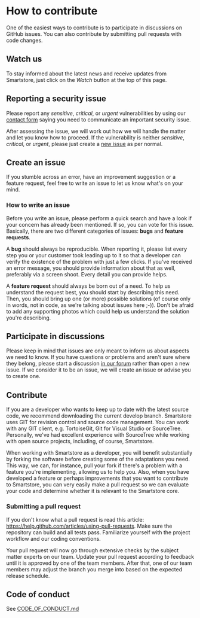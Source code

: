 # How to contribute
One of the easiest ways to contribute is to participate in discussions on GitHub issues. You can also contribute by submitting pull requests with code changes.

## Watch us
To stay informed about the latest news and receive updates from Smartstore, just click on the _Watch_ button at the top of this page.

## Reporting a security issue
Please report any _sensitive_, _critical_, or _urgent_ vulnerabilities by using our [contact form](https://smartstore.com/en/contact) saying 
you need to communicate an important security issue.

After assessing the issue, we will work out how we will handle the matter and let you know how to proceed. 
If the vulnerability is neither _sensitive_, _critical_, or _urgent_, 
please just create a <a href="https://github.com/smartstore/Smartstore/issues/new/choose">new issue</a> as per normal.

## Create an issue
If you stumble across an error, have an improvement suggestion or a feature request, feel free to write an issue to let us know what's on your mind.

### How to write an issue
Before you write an issue, please perform a quick search and have a look if your concern has already been mentioned. 
If so, you can vote for this issue. Basically, there are two different categories of issues: **bugs** and **feature requests**.

A **bug** should always be reproducible. When reporting it, please list every step you or your customer took leading up to it so 
that a developer can verify the existence of the problem with just a few clicks. If you've received an error message, 
you should provide information about that as well, preferably via a screen shoot. Every detail you can provide helps.

A **feature request** should always be born out of a need. To help us understand the request best, you should start by describing this need. 
Then, you should bring up one (or more) possible solutions (of course only in words, not in code, as we're talking about issues here ;-)). 
Don't be afraid to add any supporting photos which could help us understand the solution you're describing.

## Participate in discussions
Please keep in mind that issues are only meant to inform us about aspects we need to know. 
If you have questions or problems and aren't sure where they belong, 
please start a discussion [in our forum](http://community.smartstore.com/index.php?/forum/85-smartstore-english/) rather than open a new issue. 
If we consider it to be an issue, we will create an issue or advise you to create one.

## Contribute
If you are a developer who wants to keep up to date with the latest source code, we recommend downloading the current develop branch. 
Smartstore uses GIT for revision control and source code management. You can work with any GIT client, e.g. TortoiseGit, 
Git for Visual Studio or SourceTree. Personally, we've had excellent experience with SourceTree while working with open source projects, 
including, of course, Smartstore.

When working with Smartstore as a developer, you will benefit substantially by forking the software before creating some 
of the adaptations you need. This way, we can, for instance, pull your fork if there's a problem with a feature you're implementing, 
allowing us to help you. Also, when you have developed a feature or perhaps improvements that you want to contribute to Smartstore, 
you can very easily make a pull request so we can evaluate your code and determine whether it is relevant to the Smartstore core.

### Submitting a pull request
If you don't know what a pull request is read this article: https://help.github.com/articles/using-pull-requests. 
Make sure the repository can build and all tests pass. Familiarize yourself with the project workflow and our coding conventions.

Your pull request will now go through extensive checks by the subject matter experts on our team.
Update your pull request according to feedback until it is approved by one of the team members. 
After that, one of our team members may adjust the branch you merge into based on the expected release schedule.

## Code of conduct

See [CODE_OF_CONDUCT.md](./CODE_OF_CONDUCT.md)

